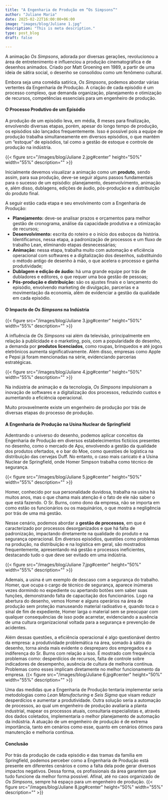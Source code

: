 ```yaml
---
title: "A Engenharia de Produção em “Os Simpsons”"
author: "Juliane Maria"
date: 2025-02-22T16:00:00+06:00
image: "images/blog/Juliane 1.jpg"
description: "This is meta description."
type: post_blog
draft: false

---
```



A animação *Os Simpsons*, adorada por diversas gerações, revolucionou a área de entretenimento e influenciou a produção cinematográfica e de desenhos animados. Criado por Matt Groening em 1989, a partir de uma ideia de sátira social, o desenho se consolidou como um fenômeno cultural.  

Embora seja uma comédia satírica, *Os Simpsons*, podemos abordar várias vertentes da Engenharia de Produção. A criação de cada episódio é um processo complexo, que demanda organização, planejamento e otimização de recursos, competências essenciais para um engenheiro de produção.  

#### O Processo Produtivo de um Episódio  

A produção de um episódio leva, em média, 8 meses para finalização, envolvendo diversas etapas, porém, apesar do longo tempo de produção, os episódios são lançados frequentemente. Isso é possível pois a equipe de produção trabalha simultaneamente em diversos episódios, o que mantém um “estoque” de episódios, tal como a gestão de estoque e controle de produção na indústria.  

{{< figure src="/images/blog/Juliane 2.jpg#center" height="50%" width="55%" description="" >}}

Inicialmente devemos visualizar a animação como um **produto**, sendo assim, para sua produção, deve-se seguir alguns passos fundamentais para o sucesso de um episódio: planejamento, desenvolvimento, animação e, além disso, dublagens, edições de áudio, pós-produção e a distribuição do produto final.  

A seguir estão cada etapa e seu envolvimento com a Engenharia de Produção:  

- **Planejamento:** deve-se analisar prazos e orçamentos para melhor gestão de cronograma, análise da capacidade produtiva e a otimização de recursos;  
- **Desenvolvimento:** escrita do roteiro e o início dos esboços da história. Identificamos, nessa etapa, a padronização de processos e um fluxo de trabalho Lean, eliminando etapas desnecessárias;  
- **Animação:** nessa etapa, trabalha muito com automação e eficiência operacional com softwares e a digitalização dos desenhos, substituindo o método antigo de desenho à mão, o que acelera o processo e ganha produtividade;  
- **Dublagem e edição de áudio:** há uma grande equipe por trás de dubladores e editores, o que requer uma boa gestão de pessoas;  
- **Pós-produção e distribuição:** são os ajustes finais e o lançamento do episódio, envolvendo marketing de divulgação, parcerias e a movimentação da economia, além de evidenciar a gestão da qualidade em cada episódio.  


#### O Impacto de *Os Simpsons* na Indústria  

{{< figure src="/images/blog/Juliane 3.jpg#center" height="50%" width="55%" description="" >}}

A influência de *Os Simpsons* vai além da televisão, principalmente em relação à publicidade e o marketing, pois, com a popularidade do desenho, a demanda por **produtos licenciados**, como roupas, brinquedos e até jogos eletrônicos aumenta significativamente. Além disso, empresas como Apple e Pepsi já foram mencionadas na série, evidenciando parcerias estratégicas.  

{{< figure src="/images/blog/Juliane 4.jpg#center" height="50%" width="55%" description="" >}}

Na indústria de animação e da tecnologia, *Os Simpsons* impulsionam a inovação de softwares e a digitalização dos processos, reduzindo custos e aumentando a eficiência operacional.  

Muito provavelmente existe um engenheiro de produção por trás de diversas etapas do processo de produção.  



#### A Engenharia de Produção na Usina Nuclear de Springfield  

Adentrando o universo do desenho, podemos aplicar conceitos da Engenharia de Produção em diversos estabelecimentos fictícios presentes no desenho, como o mercado de Apu, envolvendo a gestão da qualidade dos produtos ofertados, e o bar do Moe, como questões de logística na distribuição das cervejas Duff. No entanto, o caso mais caricato é a Usina Nuclear de Springfield, onde Homer Simpson trabalha como técnico de segurança. 

{{< figure src="/images/blog/Juliane 5.jpg#center" height="50%" width="55%" description="" >}}

Homer, conhecido por sua personalidade duvidosa, trabalha na usina há muitos anos, mas o que chama mais atenção é o fato de ele não saber o que está fazendo. O Sr. Burns, como dono da empresa, não se importa em como estão os funcionários ou os maquinários, o que mostra a negligência por trás de uma má gestão.



Nesse cenário, podemos abordar a **gestão de processos**, em que é caracterizado por processos desorganizados e que há falta de padronização, impactando diretamente na qualidade do produto e na segurança operacional. Em diversos episódios, questões como problemas na produção, na distribuição e na logística em geral, são mostrados frequentemente, apresentando má gestão e processos ineficientes, destacando tudo o que deve ser evitado em uma indústria.


{{< figure src="/images/blog/Juliane 7.jpg#center" height="50%" width="55%" description="" >}}


Ademais, a usina é um exemplo de descaso com a segurança do trabalho. Homer, que ocupa o cargo de técnico de segurança, aparece inúmeras vezes dormindo no expediente ou apertando botões sem saber suas funções, demonstrando falta de capacitação dos funcionários. Logo na abertura do desenho, vemos Homer e alguns operários na área de produção sem proteção manuseando material radioativo e, quando toca o sinal de fim de expediente, Homer larga o material sem se preocupar com qualquer consequências de isso pode acarretar, evidenciando a ausência de uma cultura organizacional voltada para a segurança e prevenção de acidentes.



Além dessas questões, a eficiência operacional é algo questionável dentro da empresa: a produtividade problemática na área, somado à sátira do desenho, torna ainda mais evidente o despreparo dos empregados e a indiferença do Sr. Burns com relação a isso. É mostrado com frequência problemas como: desperdícios de recursos, falta de controle sobre indicadores de desempenho, ausência de cultura de melhoria contínua. Problemas como esses implicam diretamente no melhor funcionamento da empresa. 
{{< figure src="/images/blog/Juliane 6.jpg#center" height="50%" width="55%" description="" >}}

Uma das medidas que a Engenharia de Produção tentaria implementar seria metodologias como *Lean Manufacturing* e *Seis Sigma* que visam reduzir desperdícios e aumentar a produtividade. Outra solução seria a automação de processos, ao qual um engenheiro de produção avaliaria a planta industrial, mapear os processos atuais, consultaria especialistas e, através dos dados coletados, implementaria o melhor planejamento de automação da indústria. A atuação de um engenheiro de produção é de extrema importância, tanto em cenários como esse, quanto em cenários ótimos para manutenção e melhoria contínua.


#### Conclusão  

Por trás da produção de cada episódio e das tramas da família em Springfield, podemos perceber como a Engenharia de Produção está presente em diferentes cenários e como a falta dela pode gerar diversos impactos negativos. Dessa forma, os profissionais da área garantem que tudo funcione da melhor forma possível. Afinal, até no caos organizado de *Os Simpsons*, sempre há espaço para um engenheiro de produção.
{{< figure src="/images/blog/Juliane 8.jpg#center" height="50%" width="55%" description="" >}}